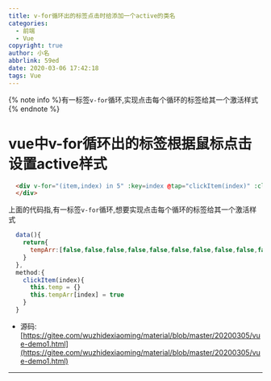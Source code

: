 ```yaml
---
title: v-for循环出的标签点击时给添加一个active的类名
categories: 
  - 前端
  - Vue
copyright: true
author: 小名
abbrlink: 59ed
date: 2020-03-06 17:42:18
tags: Vue
---
```


{% note info %}有一标签`v-for`循环,实现点击每个循环的标签给其一个激活样式{% endnote %}

<!-- more -->

# vue中v-for循环出的标签根据鼠标点击设置active样式

```html
  <div v-for="(item,index) in 5" :key=index @tap="clickItem(index)" :class="{active:tempArr[index]}">
  </div>
```
上面的代码指,有一标签`v-for`循环,想要实现点击每个循环的标签给其一个激活样式
```JavaScript
  data(){
    return{
      tempArr:[false,false,false,false,false,false,false,false,false,false] //此处tempArr.length只要大于5就可以
    }
  },
  method:{
    clickItem(index){
      this.temp = {}
      this.tempArr[index] = true
    }
  }
```
+ 源码: [https://gitee.com/wuzhidexiaoming/material/blob/master/20200305/vue-demo1.html](https://gitee.com/wuzhidexiaoming/material/blob/master/20200305/vue-demo1.html)

---

